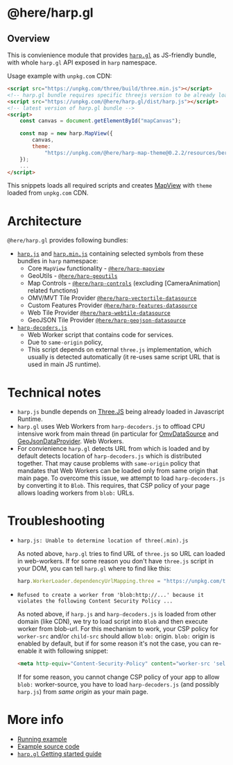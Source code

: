 # @here/harp.gl

## Overview

This is convienience module that provides [`harp.gl`](http://harp.gl.s3-website-us-east-1.amazonaws.com/docs/master/doc/) as
JS-friendly bundle, with whole `harp.gl` API exposed in `harp` namespace.

Usage example with `unpkg.com` CDN:

```html
<script src="https://unpkg.com/three/build/three.min.js"></script>
<!-- harp.gl bundle requires specific threejs version to be already loaded in runtime -->
<script src="https://unpkg.com/@here/harp.gl/dist/harp.js"></script>
<!-- latest version of harp.gl bundle -->
<script>
    const canvas = document.getElementById("mapCanvas");

    const map = new harp.MapView({
        canvas,
        theme:
            "https://unpkg.com/@here/harp-map-theme@0.2.2/resources/berlin_tilezen_base.json"
    });
    ...
</script>
```

This snippets loads all required scripts and creates [MapView](http://harp.gl.s3-website-us-east-1.amazonaws.com/docs/master/doc/classes/harp_mapview.mapview.html)
with `theme` loaded from `unpkg.com` CDN.

# Architecture

`@here/harp.gl` provides following bundles:

-   [`harp.js`](https://unpkg.com/@here/harp.gl/dist/harp.js) and [`harp.min.js`](https://unpkg.com/@here/harp.gl/dist/harp.min.js) containing selected symbols from these
    bundles in `harp` namespace:
    -   Core `MapView` functionality - [`@here/harp-mapview`](http://harp.gl.s3-website-us-east-1.amazonaws.com/docs/master/doc/modules/harp_mapview.html)
    -   GeoUtils - [`@here/harp-geoutils`](http://harp.gl.s3-website-us-east-1.amazonaws.com/docs/master/doc/modules/harp_geoutils.html)
    -   Map Controls - [`@here/harp-controls`](http://harp.gl.s3-website-us-east-1.amazonaws.com/docs/master/doc/modules/harp_map_controls.html) (excluding [CameraAnimation] related functions)
    -   OMV/MVT Tile Provider [`@here/harp-vectortile-datasource`](http://harp.gl.s3-website-us-east-1.amazonaws.com/docs/master/doc/modules/harp_omv_datasource.html)
    -   Custom Features Provider [`@here/harp-features-datasource`](http://harp.gl.s3-website-us-east-1.amazonaws.com/docs/master/doc/classes/harp_features_datasource.featuresdatasource.html)
    -   Web Tile Provider [`@here/harp-webtile-datasource`](http://harp.gl.s3-website-us-east-1.amazonaws.com/docs/master/doc/modules/harp_webtile_datasource.html)
    -   GeoJSON Tile Provider [`@here/harp-geojson-datasource`](http://harp.gl.s3-website-us-east-1.amazonaws.com/docs/master/doc/modules/harp_geojson_datasource.html)
-   [`harp-decoders.js`](https://unpkg.com/@here/harp.gl/dist/harp-decoders.js)
    -   Web Worker script that contains code for services.
    -   Due to `same-origin` policy,
    -   This script depends on external `three.js` implementation, which usually is detected
        automatically (it re-uses same script URL that is used in main JS runtime).

# Technical notes

-   `harp.js` bundle depends on [Three.JS](https://threejs.org/) being already loaded in Javascript
    Runtime.
-   `harp.gl` uses Web Workers from `harp-decoders.js` to offload CPU intensive work from main thread
    (in particular for
    [OmvDataSource](http://harp.gl.s3-website-us-east-1.amazonaws.com/docs/master/doc/classes/harp_omv_datasource.omvdatasource.html) and
    [GeoJsonDataProvider](http://harp.gl.s3-website-us-east-1.amazonaws.com/docs/master/doc/classes/harp_geojson_datasource.geojsondataprovider.html).
    Web Workers.
-   For convienience `harp.gl` detects URL from which is loaded and by default detects location of
    `harp-decoders.js` which is distributed together. That may cause problems with `same-origin`
    policy that mandates that Web Workers can be loaded only from same origin that main page.
    To overcome this issue, we attempt to load `harp-decoders.js` by converting it to `Blob`. This
    requires, that CSP policy of your page allows loading workers from `blob:` URLs.

# Troubleshooting

-   `harp.js: Unable to determine location of three(.min).js`

    As noted above, `harp.gl` tries to find URL of `three.js` so URL can loaded in web-workers.
    If for some reason you don't have `three.js` script in your DOM, you can tell `harp.gl` where
    to find like this:

    ```javascript
    harp.WorkerLoader.dependencyUrlMapping.three = "https://unpkg.com/three/build/three.min.js";
    ```

-   `Refused to create a worker from 'blob:http://...' because it violates the following Content Security Policy ...`

    As noted above, if `harp.js` and `harp-decoders.js` is loaded from other domain (like CDN), we try
    to load script into `Blob` and then execute worker from blob-url. For this mechanism to work, your
    CSP policy for `worker-src` and/or `child-src` should allow `blob:` origin. `blob:` origin is
    enabled by default, but if for some reason it's not the case, you can re-enable it with
    following snippet:

    ```html
    <meta http-equiv="Content-Security-Policy" content="worker-src 'self' blob:" />
    ```

    If for some reason, you cannot change CSP policy of your app to allow `blob:` worker-source, you
    have to load `harp-decoders.js` (and possibly `harp.js`) from _same origin_ as your main page.

# More info

-   [Running example](http://harp.gl.s3-website-us-east-1.amazonaws.com/docs/master/examples/#getting-started_hello-world_js-bundle.html)
-   [Example source code](https://github.com/lume/harp.gl/blob/master/%40here/harp-examples/src/getting-started_hello-world_js-bundle.html)
-   [`harp.gl` Getting started guide](https://github.com/lume/harp.gl/blob/master/docs/GettingStartedGuide.md)
